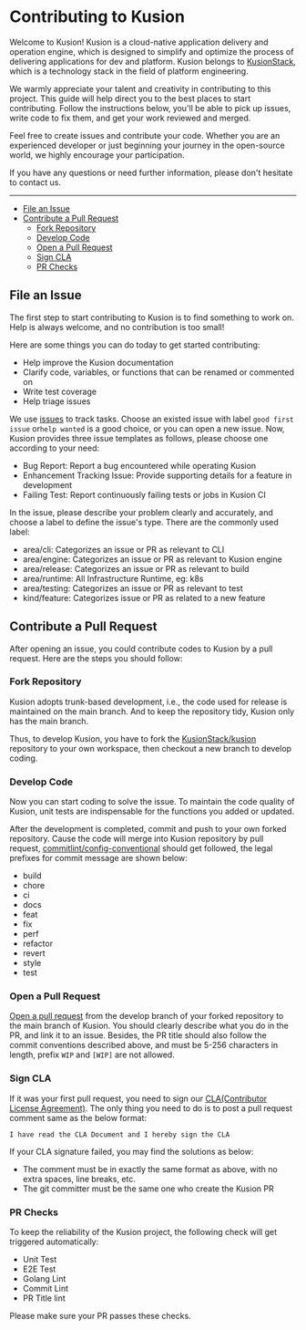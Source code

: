 # Contributing to Kusion

Welcome to Kusion! Kusion is a cloud-native application delivery and operation engine, which is designed to simplify and optimize the process of delivering applications for dev and platform. Kusion belongs to [KusionStack](https://github.com/KusionStack), which is a technology stack in the field of platform engineering.

We warmly appreciate your talent and creativity in contributing to this project. This guide will help direct you to the best places to start contributing. Follow the instructions below, you'll be able to pick up issues, write code to fix them, and get your work reviewed and merged.

Feel free to create issues and contribute your code. Whether you are an experienced developer or just beginning your journey in the open-source world, we highly encourage your participation.

If you have any questions or need further information, please don't hesitate to contact us.

---

<!-- MarkdownTOC autolink="true" -->

- [File an Issue](#file-an-issue)
- [Contribute a Pull Request](#contribute-a-pull-request)
    - [Fork Repository](#fork-repository)
    - [Develop Code](#develop-code)
    - [Open a Pull Request](#open-a-pull-request)
    - [Sign CLA](#sign-cla)
    - [PR Checks](#pr-checks)

## File an Issue
The first step to start contributing to Kusion is to find something to work on. Help is always welcome, and no contribution is too small!

Here are some things you can do today to get started contributing:

* Help improve the Kusion documentation
* Clarify code, variables, or functions that can be renamed or commented on
* Write test coverage
* Help triage issues

We use [issues](https://github.com/KusionStack/kusion/issues) to track tasks. Choose an existed issue with label `good first issue` or`help wanted` is a good choice, or you can open a new issue. Now, Kusion provides three issue templates as follows, please choose one according to your need:

* Bug Report: Report a bug encountered while operating Kusion
* Enhancement Tracking Issue: Provide supporting details for a feature in development
* Failing Test: Report continuously failing tests or jobs in Kusion CI

In the issue, please describe your problem clearly and accurately, and choose a label to define the issue's type. There are the commonly used label:

* area/cli: Categorizes an issue or PR as relevant to CLI
* area/engine: Categorizes an issue or PR as relevant to Kusion engine
* area/release: Categorizes an issue or PR as relevant to build
* area/runtime: All Infrastructure Runtime, eg: k8s
* area/testing: Categorizes an issue or PR as relevant to test
* kind/feature: Categorizes issue or PR as related to a new feature

## Contribute a Pull Request

After opening an issue, you could contribute codes to Kusion by a pull request. Here are the steps you should follow:

### Fork Repository

Kusion adopts trunk-based development, i.e., the code used for release is maintained on the main branch. And to keep the repository tidy, Kusion only has the main branch. 

Thus, to develop Kusion, you have to fork the [KusionStack/kusion](https://github.com/KusionStack/kusion) repository to your own workspace, then checkout a new branch to develop coding.

### Develop Code

Now you can start coding to solve the issue. To maintain the code quality of Kusion, unit tests are indispensable for the functions you added or updated.

After the development is completed, commit and push to your own forked repository. Cause the code will merge into Kusion repository by pull request, [commitlint/config-conventional](https://github.com/conventional-changelog/commitlint/tree/master/%40commitlint/config-conventional) should get followed, the legal prefixes for commit message are shown below:

* build
* chore
* ci 
* docs 
* feat 
* fix 
* perf 
* refactor 
* revert 
* style 
* test

### Open a Pull Request

[Open a pull request](https://github.com/KusionStack/kusion/pulls) from the develop branch of your forked repository to the main branch of Kusion. You should clearly describe what you do in the PR, and link it to an issue. Besides, the PR title should also follow the commit conventions described above, and must be 5-256 characters in length, prefix `WIP` and `[WIP]` are not allowed.

### Sign CLA

If it was your first pull request, you need to sign our [CLA(Contributor License Agreement)](https://github.com/KusionStack/.github/blob/main/CLA.md). The only thing you need to do is to post a pull request comment same as the below format:

`I have read the CLA Document and I hereby sign the CLA`

If your CLA signature failed, you may find the solutions as below:

* The comment must be in exactly the same format as above, with no extra spaces, line breaks, etc.
* The git committer must be the same one who create the Kusion PR

### PR Checks

To keep the reliability of the Kusion project, the following check will get triggered automatically:

* Unit Test
* E2E Test
* Golang Lint
* Commit Lint
* PR Title lint

Please make sure your PR passes these checks.